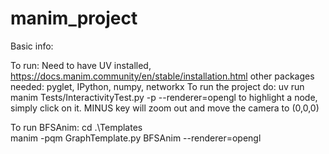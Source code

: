 # manim_project
Basic info: 
    
To run: 
Need to have UV installed, https://docs.manim.community/en/stable/installation.html
other packages needed: pyglet, IPython, numpy, networkx
To run the project do: uv run manim Tests/InteractivityTest.py -p --renderer=opengl
to highlight a node, simply click on it. MINUS key will zoom out and move the camera to (0,0,0)

To run BFSAnim:
cd .\Templates\
manim -pqm GraphTemplate.py BFSAnim --renderer=opengl

